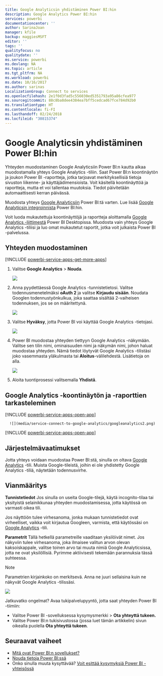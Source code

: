 ```yaml
---
title: Google Analyticsin yhdistäminen Power BI:hin
description: Google Analytics Power BI:hin
services: powerbi
documentationcenter: ''
author: SarinaJoan
manager: kfile
backup: maggiesMSFT
editor: ''
tags: ''
qualityfocus: no
qualitydate: ''
ms.service: powerbi
ms.devlang: NA
ms.topic: article
ms.tgt_pltfrm: NA
ms.workload: powerbi
ms.date: 10/16/2017
ms.author: sarinas
LocalizationGroup: Connect to services
ms.openlocfilehash: 2e1f0d3fad5c556030ed5351793a95a86cfea977
ms.sourcegitcommit: 88c8ba8dee4384ea7bff5cedcad67fce784d92b0
ms.translationtype: HT
ms.contentlocale: fi-FI
ms.lasthandoff: 02/24/2018
ms.locfileid: "30815374"
---
```

# <a name="connect-to-google-analytics-with-power-bi"></a>Google Analyticsin yhdistäminen Power BI:hin
Yhteyden muodostaminen Google Analyticsiin Power BI:n kautta alkaa muodostamalla yhteys Google Analytics -tiliin. Saat Power BI:n koontinäytön ja joukon Power BI -raportteja, jotka tarjoavat merkityksellisiä tietoja sivuston liikenne- ja käyttäjädimensioista. Voit käsitellä koontinäyttöä ja raportteja, mutta et voi tallentaa muutoksia. Tiedot päivitetään automaattisesti kerran päivässä.

Muodosta yhteys [Google Analyticsiin](https://app.powerbi.com/getdata/services/google-analytics) Power BI:tä varten. Lue lisää [Google Analyticsin integroinnista](https://powerbi.microsoft.com/integrations/google-analytics) Power BI:hin.

Voit luoda mukautettuja koontinäyttöjä ja raportteja aloittamalla [Google Analytics -liittimestä](service-google-analytics-connector.md) Power BI Desktopissa. Muodosta vain yhteys Google Analytics -tiliisi ja luo omat mukautetut raportit, jotka voit julkaista Power BI -palvelussa.

## <a name="how-to-connect"></a>Yhteyden muodostaminen
[!INCLUDE [powerbi-service-apps-get-more-apps](./includes/powerbi-service-apps-get-more-apps.md)]

1. Valitse **Google Analytics** \> **Nouda**.
   
   ![](media/service-connect-to-google-analytics/ga.png)
2. Anna pyydettäessä Google Analytics -tunnistetietosi. Valitse todennusmenetelmäksi **oAuth 2** ja valitse **Kirjaudu sisään**. Noudata Googlen todennustyönkulkua, joka saattaa sisältää 2-vaiheisen todennuksen, jos se on määritettynä.
   
   ![](media/service-connect-to-google-analytics/creds.png)
3. Valitse **Hyväksy**, jotta Power BI voi käyttää Google Analytics -tietojasi.
   
   ![](media/service-connect-to-google-analytics/googleanalytics.png)
4. Power BI muodostaa yhteyden tiettyyn Google Analytics -näkymään. Valitse sen tilin nimi, ominaisuuden nimi ja näkymän nimi, johon haluat muodostaa yhteyden. Nämä tiedot löytyvät Google Analytics -tilistäsi joko vasemmasta yläkulmasta tai **Aloitus**-välilehdestä. Lisätietoja on alla. 
   
   ![](media/service-connect-to-google-analytics/params2.png)
5. Aloita tuontiprosessi valitsemalla **Yhdistä**. 

## <a name="view-the-google-analytics-dashboard-and-reports"></a>Google Analytics -koontinäytön ja -raporttien tarkasteleminen
[!INCLUDE [powerbi-service-apps-open-app](./includes/powerbi-service-apps-open-app.md)]

      ![](media/service-connect-to-google-analytics/googleanalytics2.png)

[!INCLUDE [powerbi-service-apps-open-app](./includes/powerbi-service-apps-what-now.md)]

## <a name="system-requirements"></a>Järjestelmävaatimukset
Jotta yhteys voidaan muodostaa Power BI:stä, sinulla on oltava [Google Analytics](https://www.google.com/analytics/) -tili. Muista Google-tileistä, joihin ei ole yhdistetty Google Analytics -tiliä, näytetään todennusvirhe.

## <a name="troubleshooting"></a>Vianmääritys
**Tunnistetiedot** Jos sinulla on useita Google-tilejä, käytä incognito-tilaa tai yksityistä selainikkunaa yhteyden muodostamisessa, jotta käytössä on varmasti oikea tili.

Jos näyttöön tulee virhesanoma, jonka mukaan tunnistetiedot ovat virheelliset, vaikka voit kirjautua Googleen, varmista, että käytössäsi on [Google Analytics](https://www.google.com/analytics/) -tili.

**Parametrit** Tällä hetkellä parametreille vaaditaan yksilöivät nimet. Jos näkyviin tulee virhesanoma, joka ilmaisee valitun arvon olevan kaksoiskappale, valitse toinen arvo tai muuta nimiä Google Analyticsissa, jotta ne ovat yksilöllisiä. Pyrimme aktiivisesti tekemään parannuksia tässä suhteessa.

>[!NOTE]
>Parametrien kirjainkoko on merkitsevä. Anna ne juuri sellaisina kuin ne näkyvät Google Analytics -tilissäsi.

![](media/service-connect-to-google-analytics/pbi_googleanalytics1.png)

Jatkuvatko ongelmat? Avaa tukipalvelupyyntö, jotta saat yhteyden Power BI -tiimiin:

* Valitse Power BI -sovelluksessa kysymysmerkki \> **Ota yhteyttä tukeen.**
* Valitse Power BI:n tukisivustossa (jossa luet tämän artikkelin) sivun oikealla puolella **Ota yhteyttä tukeen**.

## <a name="next-steps"></a>Seuraavat vaiheet
* [Mitä ovat Power BI:n sovellukset?](service-install-use-apps.md)
* [Nouda tietoja Power BI:ssä](service-get-data.md)
* Onko sinulla muuta kysyttävää? [Voit esittää kysymyksiä Power BI -yhteisössä](http://community.powerbi.com/)

